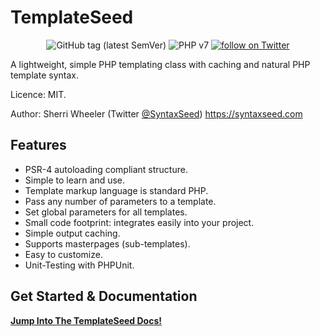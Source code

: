 TemplateSeed
=========================

<div align="center">
    <img src="https://img.shields.io/github/tag/syntaxseed/templateseed.svg"
        alt="GitHub tag (latest SemVer)">
    <img src="https://img.shields.io/badge/PHP-7-brightgreen.svg"
        alt="PHP v7">
    <a href="https://twitter.com/intent/follow?screen_name=syntaxseed">
        <img src="https://img.shields.io/twitter/follow/syntaxseed.svg?style=social&logo=twitter"
            alt="follow on Twitter"></a>
</div>

A lightweight, simple PHP templating class with caching and natural PHP template syntax.

Licence: MIT.

Author: Sherri Wheeler (Twitter [@SyntaxSeed](https://twitter.com/SyntaxSeed)) https://syntaxseed.com

Features
--------

* PSR-4 autoloading compliant structure.
* Simple to learn and use.
* Template markup language is standard PHP.
* Pass any number of parameters to a template.
* Set global parameters for all templates.
* Small code footprint: integrates easily into your project.
* Simple output caching.
* Supports masterpages (sub-templates).
* Easy to customize.
* Unit-Testing with PHPUnit.

Get Started & Documentation
--------

**[Jump Into The TemplateSeed Docs!](https://syntaxseed.github.io/templateseed/)**
